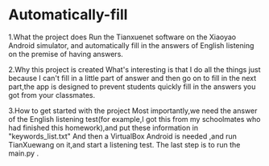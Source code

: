 # Automatically-fill
1.What the project does
Run the Tianxuenet software on the Xiaoyao Android simulator, and automatically fill in the answers of English listening on the premise of having answers.

2.Why this project is created
What's interesting is that I do all the things just because I can't fill in a little part of answer and then go on to fill in the next part,the app is designed to prevent students quickly fill in the answers you got from your classmates.

3.How to get started with the project
Most importantly,we need the answer of the English listening test(for example,I got this from my schoolmates who had finished this homework),and put these information in "keywords_list.txt"
And then a VirtualBox Android is needed ,and run TianXuewang on it,and start a listening test.
The last step is to run the main.py .

